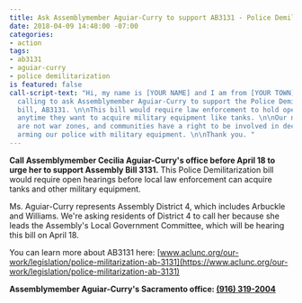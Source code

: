 ```yaml
---
title: Ask Assemblymember Aguiar-Curry to support AB3131 - Police Demilitarization
date: 2018-04-09 14:48:00 -07:00
categories:
- action
tags:
- ab3131
- aguiar-curry
- police demilitarization
is featured: false
call-script-text: "Hi, my name is [YOUR NAME] and I am from [YOUR TOWN]. \n\nI am
  calling to ask Assemblymember Aguiar-Curry to support the Police Demilitarization
  bill, AB3131. \n\nThis bill would require law enforcement to hold open hearings
  anytime they want to acquire military equipment like tanks. \n\nOur neighborhoods
  are not war zones, and communities have a right to be involved in decisions about
  arming our police with military equipment. \n\nThank you. "
---
```


**Call Assemblymember Cecilia Aguiar-Curry's office before April 18 to urge her to support Assembly Bill 3131.** This Police Demilitarization bill would require open hearings before local law enforcement can acquire tanks and other military equipment. 

Ms. Aguiar-Curry represents Assembly District 4, which  includes Arbuckle and Williams. We're asking residents of District 4 to call her because she leads the Assembly's Local Government Committee, which will be hearing this bill on April 18. 

You can learn more about AB3131 here: [www.aclunc.org/our-work/legislation/police-militarization-ab-3131](https://www.aclunc.org/our-work/legislation/police-militarization-ab-3131)

**Assemblymember Aguiar-Curry's Sacramento office: [(916) 319-2004](tel:916-319-2004)**


